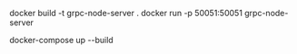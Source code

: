 docker build -t grpc-node-server .
docker run -p 50051:50051 grpc-node-server

docker-compose up --build